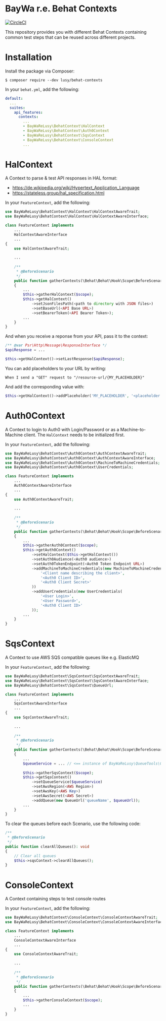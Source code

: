 BayWa r.e. Behat Contexts
=========================

[![CircleCI](https://circleci.com/gh/baywa-re-lusy/behat-contexts/tree/main.svg?style=svg)](https://circleci.com/gh/baywa-re-lusy/behat-contexts/tree/main)

This repository provides you with different Behat Contexts containing common test steps that can be reused across
different projects.

# Installation

Install the package via Composer:
```shell
$ composer require --dev lusy/behat-contexts
```

In your `behat.yml`, add the following:
```yml
default:
  ...
  suites:
    api_features:
      contexts:
        ...
        - BayWaReLusy\BehatContext\HalContext
        - BayWaReLusy\BehatContext\Auth0Context
        - BayWaReLusy\BehatContext\SqsContext
        - BayWaReLusy\BehatContext\ConsoleContext
        ...
```

# HalContext

A Context to parse & test API responses in HAL format:
- https://de.wikipedia.org/wiki/Hypertext_Application_Language
- https://stateless.group/hal_specification.html

In your `FeatureContext`, add the following:
```php
use BayWaReLusy\BehatContext\HalContext\HalContextAwareTrait;
use BayWaReLusy\BehatContext\HalContext\HalContextAwareInterface;

class FeatureContext implements
    ...
    HalContextAwareInterface
    ...
{
    use HalContextAwareTrait;
    
    ...
    
    /**
     * @BeforeScenario
     */
    public function gatherContexts(\Behat\Behat\Hook\Scope\BeforeScenarioScope $scope)
    {
        ...
        $this->gatherHalContext($scope);
        $this->getHalContext()
            ->setJsonFilesPath(<path to directory with JSON files>)
            ->setBaseUrl(<API Base URL>)
            ->setBearerToken(<API Bearer Token>);
        ...
    }
}
```

And when you receive a reponse from your API, pass it to the context:
```php
/** @var Psr\Http\Message\ResponseInterface */
$apiResponse = ...

$this->getHalContext()->setLastResponse($apiResponse);
```

You can add placeholders to your URL by writing:
```gherkin
When I send a "GET" request to "/resource-url/{MY_PLACEHOLDER}"
```

And add the corresponding value with:
```php
$this->getHalContext()->addPlaceholder('MY_PLACEHOLDER', '<placeholder value>');
```

# Auth0Context

A Context to login to Auth0 with Login/Password or as a Machine-to-Machine client.
The `HalContext` needs to be initialized first.

In your `FeatureContext`, add the following:

```php
use BayWaReLusy\BehatContext\Auth0Context\AuthContextAwareTrait;
use BayWaReLusy\BehatContext\Auth0Context\AuthContextAwareInterface;
use BayWaReLusy\BehatContext\Auth0Context\MachineToMachineCredentials;
use BayWaReLusy\BehatContext\Auth0Context\UserCredentials;

class FeatureContext implements
    ...
    Auth0ContextAwareInterface
    ...
{
    use Auth0ContextAwareTrait;
    
    ...
    
    /**
     * @BeforeScenario
     */
    public function gatherContexts(\Behat\Behat\Hook\Scope\BeforeScenarioScope $scope)
    {
        ...
        $this->gatherAuth0Context($scope);
        $this->getAuth0Context()
            ->setHalContext($this->getHalContext())
            ->setAuth0Audience(<Auth0 audience>)
            ->setAuth0TokenEndpoint(<Auth0 Token Endpoint URL>)
            ->addMachineToMachineCredentials(new MachineToMachineCredentials(
                '<Client name describing the client>',
                '<Auth0 Client ID>',
                '<Auth0 Client Secret>'
            ))
            ->addUserCredentials(new UserCredentials(
                '<User Login>',
                '<User Password>',
                '<Auth0 Client ID>'
            ));
        ...
    }
}
```

# SqsContext

A Context to use AWS SQS compatible queues like e.g. ElasticMQ

In your `FeatureContext`, add the following:
```php
use BayWaReLusy\BehatContext\SqsContext\SqsContextAwareTrait;
use BayWaReLusy\BehatContext\SqsContext\SqsContextAwareInterface;
use BayWaReLusy\BehatContext\SqsContext\QueueUrl;

class FeatureContext implements
    ...
    SqsContextAwareInterface
    ...
{
    use SqsContextAwareTrait;
    
    ...
    
    /**
     * @BeforeScenario
     */
    public function gatherContexts(\Behat\Behat\Hook\Scope\BeforeScenarioScope $scope)
    {
        ...
        $queueService = ... // <== instance of BayWaReLusy\QueueTools\QueueService
        
        $this->gatherSqsContext($scope);
        $this->getSqsContext()
            ->setQueueService($queueService)
            ->setAwsRegion(<AWS Region>)
            ->setAwsKey(<AWS Key>)
            ->setAwsSecret(<AWS Secret>)
            ->addQueue(new QueueUrl('queueName', $queueUrl));
        ...
    }
}
```

To clear the queues before each Scenario, use the following code:
```php
/**
 * @BeforeScenario
 */
public function clearAllQueues(): void
{
    // Clear all queues
    $this->sqsContext->clearAllQueues();
}
```

# ConsoleContext

A Context containing steps to test console routes

In your `FeatureContext`, add the following:
```php
use BayWaReLusy\BehatContext\ConsoleContext\ConsoleContextAwareTrait;
use BayWaReLusy\BehatContext\ConsoleContext\ConsoleContextAwareInterface;

class FeatureContext implements
    ...
    ConsoleContextAwareInterface
    ...
{
    use ConsoleContextAwareTrait;
    
    ...
    
    /**
     * @BeforeScenario
     */
    public function gatherContexts(\Behat\Behat\Hook\Scope\BeforeScenarioScope $scope)
    {
        ...
        $this->gatherConsoleContext($scope);
        ...
    }
}
```
